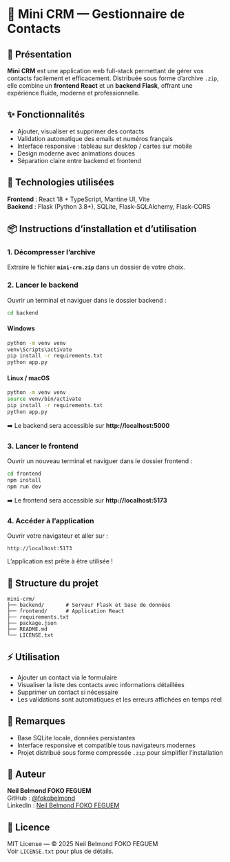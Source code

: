 # 🧩 Mini CRM — Gestionnaire de Contacts

## 🚀 Présentation
**Mini CRM** est une application web full-stack permettant de gérer vos contacts facilement et efficacement. Distribuée sous forme d’archive `.zip`, elle combine un **frontend React** et un **backend Flask**, offrant une expérience fluide, moderne et professionnelle.

## ✨ Fonctionnalités
- Ajouter, visualiser et supprimer des contacts  
- Validation automatique des emails et numéros français  
- Interface responsive : tableau sur desktop / cartes sur mobile  
- Design moderne avec animations douces  
- Séparation claire entre backend et frontend

## 🧰 Technologies utilisées
**Frontend** : React 18 + TypeScript, Mantine UI, Vite  
**Backend** : Flask (Python 3.8+), SQLite, Flask-SQLAlchemy, Flask-CORS

## 📦 Instructions d’installation et d’utilisation
### 1. Décompresser l’archive
Extraire le fichier **`mini-crm.zip`** dans un dossier de votre choix.

### 2. Lancer le backend
Ouvrir un terminal et naviguer dans le dossier backend :

```bash
cd backend
```

#### Windows
```bash
python -m venv venv
venv\Scripts\activate
pip install -r requirements.txt
python app.py
```

#### Linux / macOS
```bash
python -m venv venv
source venv/bin/activate
pip install -r requirements.txt
python app.py
```

➡️ Le backend sera accessible sur **http://localhost:5000**

### 3. Lancer le frontend
Ouvrir un nouveau terminal et naviguer dans le dossier frontend :

```bash
cd frontend
npm install
npm run dev
```

➡️ Le frontend sera accessible sur **http://localhost:5173**

### 4. Accéder à l’application
Ouvrir votre navigateur et aller sur :  
```
http://localhost:5173
```

L’application est prête à être utilisée !

## 📂 Structure du projet
```text
mini-crm/
├── backend/       # Serveur Flask et base de données
├── frontend/      # Application React
├── requirements.txt
├── package.json
├── README.md
└── LICENSE.txt
```

## ⚡ Utilisation
- Ajouter un contact via le formulaire  
- Visualiser la liste des contacts avec informations détaillées  
- Supprimer un contact si nécessaire  
- Les validations sont automatiques et les erreurs affichées en temps réel

## 🧠 Remarques
- Base SQLite locale, données persistantes  
- Interface responsive et compatible tous navigateurs modernes  
- Projet distribué sous forme compressée `.zip` pour simplifier l’installation

## 👤 Auteur
**Neil Belmond FOKO FEGUEM**  
GitHub : [@fokobelmond](https://github.com/fokobelmond)  
LinkedIn : [Neil Belmond FOKO FEGUEM](https://www.linkedin.com/in/neilbelmond/)

## 📄 Licence
MIT License — © 2025 Neil Belmond FOKO FEGUEM  
Voir `LICENSE.txt` pour plus de détails.

